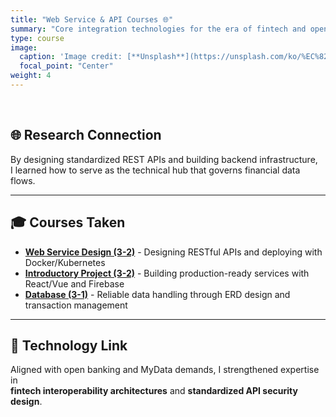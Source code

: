 ```yaml
---
title: "Web Service & API Courses 🌐"
summary: "Core integration technologies for the era of fintech and open banking"
type: course
image:
  caption: 'Image credit: [**Unsplash**](https://unsplash.com/ko/%EC%82%AC%EC%A7%84/%EC%95%A0%ED%94%8C-%EC%BB%B4%ED%93%A8%ED%84%B0%EB%A5%BC-%EC%82%AC%EC%9A%A9%ED%95%98%EB%8A%94-%EB%82%A8%EC%9E%90-iEiUITs149M)'
  focal_point: "Center"
weight: 4
---
```


<br>

## 🌐 Research Connection
By designing standardized REST APIs and building backend infrastructure,  
I learned how to serve as the technical hub that governs financial data flows.

---

## 🎓 Courses Taken  
- [**Web Service Design (3-2)**](/courses/current/3-2/wsd/) - Designing RESTful APIs and deploying with Docker/Kubernetes
- [**Introductory Project (3-2)**](/courses/current/3-2/pb/) - Building production-ready services with React/Vue and Firebase
- [**Database (3-1)**](/courses/completed/3-1/db/) - Reliable data handling through ERD design and transaction management

---

## 🧩 Technology Link    
Aligned with open banking and MyData demands, I strengthened expertise in  
**fintech interoperability architectures** and **standardized API security design**.
